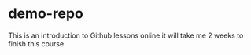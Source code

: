 # demo-repo
This is an introduction to Github lessons online
it will take me 2 weeks to finish this course
